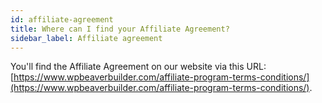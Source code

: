 ```yaml
---
id: affiliate-agreement
title: Where can I find your Affiliate Agreement?
sidebar_label: Affiliate agreement
---
```


You'll find the Affiliate Agreement on our website via this URL: [https://www.wpbeaverbuilder.com/affiliate-program-terms-conditions/](https://www.wpbeaverbuilder.com/affiliate-program-terms-conditions/). 
